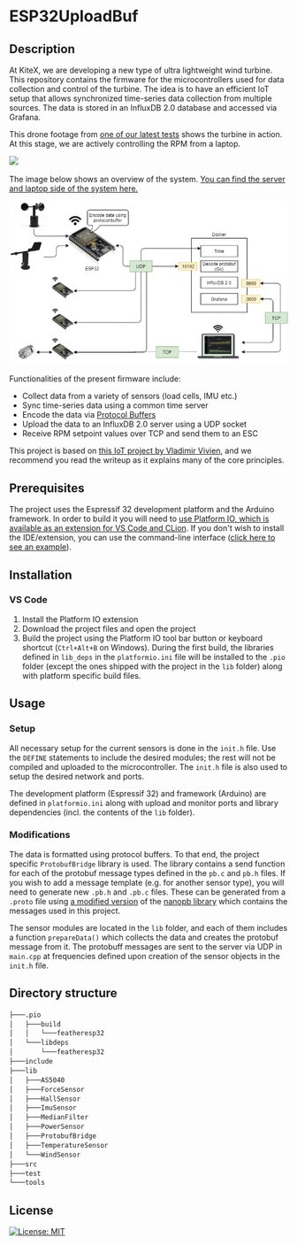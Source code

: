 # ESP32UploadBuf
## Description
At KiteX, we are developing a new type of ultra lightweight wind turbine. This repository contains the firmware for the microcontrollers used for data collection and control of the turbine. The idea is to have an efficient IoT setup that allows synchronized time-series data collection from multiple sources. The data is stored in an InfluxDB 2.0 database and accessed via Grafana.

This drone footage from [one of our latest tests](https://www.linkedin.com/feed/update/urn:li:activity:6676809609837121536) shows the turbine in action. At this stage, we are actively controlling the RPM from a laptop.

![](https://github.com/kitextech/ESP32UploadBuf/blob/readme/kitex-twt.gif?raw=true)

The image below shows an overview of the system. [You can find the server and laptop side of the system here.](https://github.com/kitextech/openTWTLogging)

![](https://github.com/kitextech/ESP32UploadBuf/blob/readme/esp32uploadbuf.png)

Functionalities of the present firmware include:
* Collect data from a variety of sensors (load cells, IMU etc.)
* Sync time-series data using a common time server
* Encode the data via [Protocol Buffers](https://developers.google.com/protocol-buffers)
* Upload the data to an InfluxDB 2.0 server using a UDP socket
* Receive RPM setpoint values over TCP and send them to an ESC

This project is based on [this IoT project by Vladimir Vivien](https://medium.com/grpc/efficient-iot-with-the-esp8266-protocol-buffers-grafana-go-and-kubernetes-a2ae214dbd29), and we recommend you read the writeup as it explains many of the core principles.

## Prerequisites
The project uses the Espressif 32 development platform and the Arduino framework. In order to build it you will need to [use Platform IO, which is available as an extension for VS Code and CLion](https://docs.platformio.org/en/latest/integration/ide/pioide.html). If you don't wish to install the IDE/extension, you can use the command-line interface ([click here to see an example](https://github.com/platformio/platform-espressif32/blob/master/examples/arduino-blink/README.rst)).

## Installation
### VS Code
1. Install the Platform IO extension
2. Download the project files and open the project
3. Build the project using the Platform IO tool bar button or keyboard shortcut (`Ctrl+Alt+B` on Windows). During the first build, the libraries defined in `lib_deps` in the `platformio.ini` file will be installed to the `.pio` folder (except the ones shipped with the project in the `lib` folder) along with platform specific build files.

## Usage
### Setup
All necessary setup for the current sensors is done in the `init.h` file. Use the `DEFINE` statements to include the desired modules; the rest will not be compiled and uploaded to the microcontroller. The `init.h` file is also used to setup the desired network and ports.

The development platform (Espressif 32) and framework (Arduino) are defined in `platformio.ini` along with upload and monitor ports and library dependencies (incl. the contents of the `lib` folder).

### Modifications
The data is formatted using protocol buffers. To that end, the project specific `ProtobufBridge` library is used. The library contains a send function for each of the protobuf message types defined in the `pb.c` and `pb.h` files. If you wish to add a message template  (e.g. for another sensor type), you will need to generate new `.pb.h` and `.pb.c` files. These can be generated from a `.proto` file using [a modified version](https://github.com/kitextech/ESPNanopb) of the [nanopb library](https://github.com/nanopb/nanopb)  which contains the messages used in this project.

The sensor modules are located in the `lib` folder, and each of them includes a function `prepareData()` which collects the data and creates the protobuf message from it. The protobuff messages are sent to the server via UDP in `main.cpp` at frequencies defined upon creation of the sensor objects in the `init.h` file.

## Directory structure
```bash
├───.pio
│   ├───build
│   │   └───featheresp32
│   └───libdeps
│       └───featheresp32
├───include
├───lib
│   ├───AS5040
│   ├───ForceSensor
│   ├───HallSensor
│   ├───ImuSensor
│   ├───MedianFilter
│   ├───PowerSensor
│   ├───ProtobufBridge
│   ├───TemperatureSensor
│   └───WindSensor
├───src
├───test
└───tools
```

## License
[![License: MIT](https://img.shields.io/badge/License-MIT-yellow.svg)](https://opensource.org/licenses/MIT)
